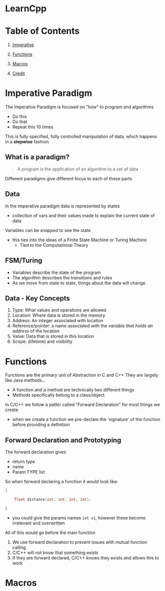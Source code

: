 # LearnCpp

# Table of Contents
1. [Imperative]()
2. [Functions]()
3. [Macros]()

999. [Credit]()


# Imperative Paradigm
The Imperative Paradigm is focused on "how" to program and algorithms
* Do this
* Do that
* Repeat this 10 times

This is fully specified, fully controlled manipulation of data, which happens in a **stepwise** fashion

## What is a paradigm?
> A program is the application of an algorithm to a set of data 

Different paradigms give different focus to each of these parts

## Data
In the imperative paradigm data is represented by states
* collection of vars and their values made to explain the current state of data

Variables can be *snapped* to see the state
* this ties into the ideas of a Finite State Machine or Turing Machine
    * Tied to the Computational Theory

## FSM/Turing
* Variables describe the state of the program
* The algorithm describes the transitions and rules
* As we move from state to state, things about the data will change

## Data - Key Concepts
1. Type: What values and operations are allowed
2. Location: Where data is stored in the memory
3. Address: An integer associated with location
4. Reference/pointer: a name associated with the *variable that holds an address* of the location
5. Value: Data that is stored in this location
6. Scope: (lifetime) and visibility

# Functions
Functions are the primary unit of Abstraction in C and C++
They are largely like Java methods...
* A function and a method are technically two different things
* Methods specifically belong to a class/object

In C/C++ we follow a patter called "Forward Declaration" for most things we create
* when we create a function we pre-declare the 'signature' of the function before providing a definition

## Forward Declaration and Prototyping
The forward declaration gives
* return type
* name
* Param TYPE list

So when forward declaring a function it would look like:

```cpp
{

    float distance(int, int, int, int);

}
```
* you could give the params names `int x1`, however these become irrelevant and overwritten

All of this would go before the main function

1. We use forward declaration to prevent issues with mutual function calling 
2. C/C++ will not know that something exists
3. If they are forward declared, C/C++ knows they exists and allows this to work

# Macros
